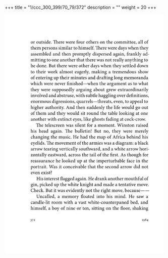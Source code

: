 +++
title = "1/ccc_300_399/70_79/372"
description = ""
weight = 20
+++

<img class="center-fit-jpg" src="/jpg_/out_jpg_1984__372.jpg" ></img>

